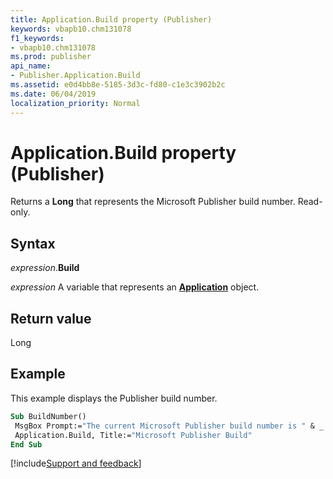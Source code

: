 ```yaml
---
title: Application.Build property (Publisher)
keywords: vbapb10.chm131078
f1_keywords:
- vbapb10.chm131078
ms.prod: publisher
api_name:
- Publisher.Application.Build
ms.assetid: e0d4bb8e-5185-3d3c-fd80-c1e3c3902b2c
ms.date: 06/04/2019
localization_priority: Normal
---
```



# Application.Build property (Publisher)

Returns a **Long** that represents the Microsoft Publisher build number. Read-only.


## Syntax

_expression_.**Build**

_expression_ A variable that represents an **[Application](Publisher.Application.md)** object.


## Return value

Long


## Example

This example displays the Publisher build number.

```vb
Sub BuildNumber() 
 MsgBox Prompt:="The current Microsoft Publisher build number is " & _ 
 Application.Build, Title:="Microsoft Publisher Build" 
End Sub
```



[!include[Support and feedback](~/includes/feedback-boilerplate.md)]